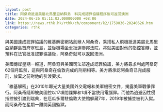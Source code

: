```yaml
---
layout: post
title: 阿桑奇抵達美屬北馬里亞納群島　料完成認罪協議程序後可返回澳洲
date: 2024-06-26 05:11:02.000000000 +08:00
link: https://news.rthk.hk/rthk/ch/component/k2/1759036-20240626.htm
categories: rthk
---
```


與美國達成認罪協議的維基解密網站創辦人阿桑奇，乘搭私人飛機抵達美屬北馬里亞納群島首府塞班島，並從機場坐車抵達聯邦法院，將就美國對他的指控答辯，並預料在法官批准認罪協議後，阿桑奇就可以返回澳洲。

美國傳媒星期一報道，阿桑奇與美國司法部達成認罪協議，美方將尋求判處阿桑奇62個月監禁，這與阿桑奇在倫敦完成的刑期相等。美方將承認阿桑奇已完成服刑，放棄之前對他的引渡要求。

「維基解密」在2010年曝光大量美國外交電報和美軍機密文件，揭露美軍戰爭罪行。阿桑奇隨即被美國控以17項間諜罪和1項不當使用電腦罪。而他為逃避因性侵指控被引渡到瑞典，在厄瓜多爾駐倫敦大使館躲藏7年，2019年被捕並被判入獄。而阿桑奇在星期一離開英國監獄。

